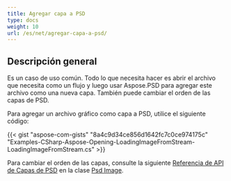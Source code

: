 ```yaml
---
title: Agregar capa a PSD
type: docs
weight: 10
url: /es/net/agregar-capa-a-psd/
---
```


## **Descripción general**
Es un caso de uso común. Todo lo que necesita hacer es abrir el archivo que necesita como un flujo y luego usar Aspose.PSD para agregar este archivo como una nueva capa. También puede cambiar el orden de las capas de PSD.


Para agregar un archivo gráfico como capa a PSD, utilice el siguiente código:

{{< gist "aspose-com-gists" "8a4c9d34ce856d1642fc7c0ce974175c" "Examples-CSharp-Aspose-Opening-LoadingImageFromStream-LoadingImageFromStream.cs" >}}


Para cambiar el orden de las capas, consulte la siguiente [Referencia de API de Capas de PSD](https://reference.aspose.com/psd/net/aspose.psd.fileformats.psd/psdimage/properties/layers) en la clase [Psd Image](https://reference.aspose.com/psd/net/aspose.psd.fileformats.psd/psdimage).
